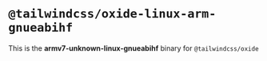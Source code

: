 # `@tailwindcss/oxide-linux-arm-gnueabihf`

This is the **armv7-unknown-linux-gnueabihf** binary for `@tailwindcss/oxide`

